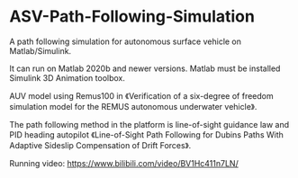 # ASV-Path-Following-Simulation
A path following simulation for autonomous surface vehicle on Matlab/Simulink.

It can run on Matlab 2020b and newer versions. Matlab must be installed Simulink 3D Animation toolbox.

AUV model using Remus100 in 《Verification of a six-degree of freedom simulation model for the REMUS autonomous underwater vehicle》.

The path following method in the platform is line-of-sight guidance law and PID heading autopilot 《Line-of-Sight Path Following for Dubins Paths With Adaptive Sideslip Compensation of Drift Forces》.

Running video: https://www.bilibili.com/video/BV1Hc411n7LN/
